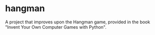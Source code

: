 hangman
=======

A project that improves upon the Hangman game, provided in the book "Invent Your Own Computer Games with Python".

